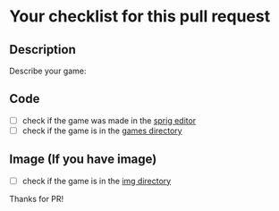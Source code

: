 # Your checklist for this pull request

## Description
Describe your game:


## Code

- [ ] check if the game was made in the [sprig editor](https://editor.sprig.hackclub.com/)
- [ ] check if the game is in the [games directory](https://github.com/hackclub/sprig/tree/main/games)

## Image (If you have image)

- [ ] check if the game is in the [img directory](https://github.com/hackclub/sprig/tree/main/games/img)

Thanks for PR!
